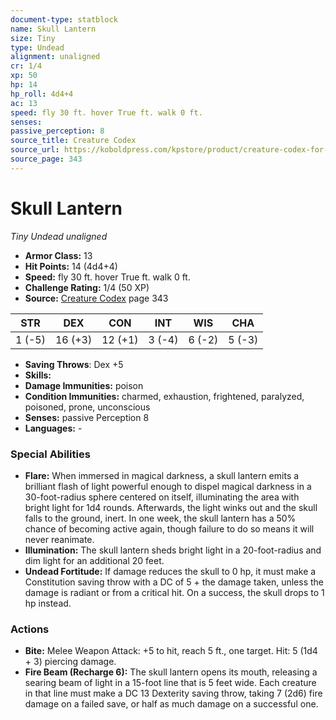 ```yaml
---
document-type: statblock
name: Skull Lantern
size: Tiny
type: Undead
alignment: unaligned
cr: 1/4
xp: 50
hp: 14
hp_roll: 4d4+4
ac: 13
speed: fly 30 ft. hover True ft. walk 0 ft.
senses: 
passive_perception: 8
source_title: Creature Codex
source_url: https://koboldpress.com/kpstore/product/creature-codex-for-5th-edition-dnd
source_page: 343
---
```


# Skull Lantern

*Tiny* *Undead* *unaligned*

- **Armor Class:** 13
- **Hit Points:** 14 (4d4+4)
- **Speed:** fly 30 ft. hover True ft. walk 0 ft.
- **Challenge Rating:** 1/4 (50 XP)
- **Source:** [Creature Codex](https://koboldpress.com/kpstore/product/creature-codex-for-5th-edition-dnd) page 343

| STR | DEX | CON | INT | WIS | CHA |
| --- | --- | --- | --- | --- | --- |
| 1 (-5) | 16 (+3) | 12 (+1) | 3 (-4) | 6 (-2) | 5 (-3) |

- **Saving Throws**: Dex +5
- **Skills:** 
- **Damage Immunities:** poison
- **Condition Immunities:** charmed, exhaustion, frightened, paralyzed, poisoned, prone, unconscious
- **Senses:** passive Perception 8
- **Languages:** -

### Special Abilities

- **Flare:** When immersed in magical darkness, a skull lantern emits a brilliant flash of light powerful enough to dispel magical darkness in a 30-foot-radius sphere centered on itself, illuminating the area with bright light for 1d4 rounds. Afterwards, the light winks out and the skull falls to the ground, inert. In one week, the skull lantern has a 50% chance of becoming active again, though failure to do so means it will never reanimate.
- **Illumination:** The skull lantern sheds bright light in a 20-foot-radius and dim light for an additional 20 feet.
- **Undead Fortitude:** If damage reduces the skull to 0 hp, it must make a Constitution saving throw with a DC of 5 + the damage taken, unless the damage is radiant or from a critical hit. On a success, the skull drops to 1 hp instead.

### Actions

- **Bite:** Melee Weapon Attack: +5 to hit, reach 5 ft., one target. Hit: 5 (1d4 + 3) piercing damage.
- **Fire Beam (Recharge 6):** The skull lantern opens its mouth, releasing a searing beam of light in a 15-foot line that is 5 feet wide. Each creature in that line must make a DC 13 Dexterity saving throw, taking 7 (2d6) fire damage on a failed save, or half as much damage on a successful one.
